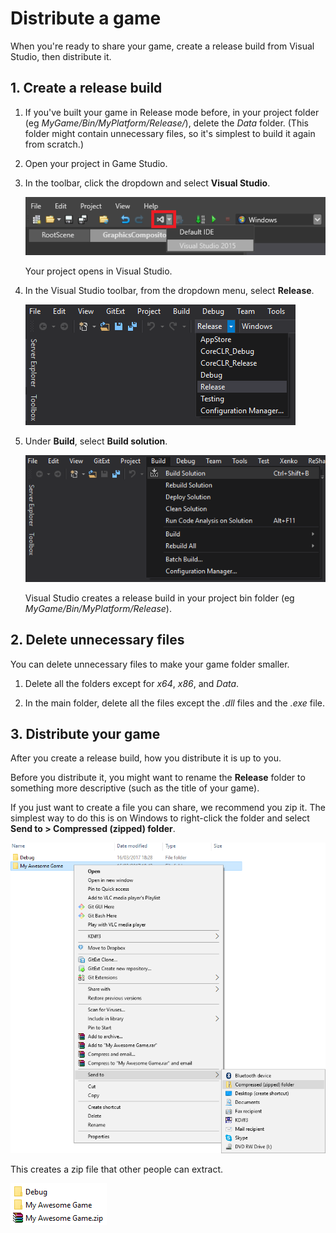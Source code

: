 # Distribute a game

When you're ready to share your game, create a release build from Visual Studio, then distribute it.

## 1. Create a release build

1. If you've built your game in Release mode before, in your project folder (eg *MyGame/Bin/MyPlatform/Release/*), delete the *Data* folder. (This folder might contain unnecessary files, so it's simplest to build it again from scratch.)

2. Open your project in Game Studio.

3. In the toolbar, click the dropdown and select **Visual Studio**.

    ![Open in VS](media/open-in-visual-studio.png)

    Your project opens in Visual Studio.

4. In the Visual Studio toolbar, from the dropdown menu, select **Release**.

    ![Select release](media/select-release.png)

5. Under **Build**, select **Build solution**.

    ![Build solution](media/build-solution.png)

    Visual Studio creates a release build in your project bin folder (eg *MyGame/Bin/MyPlatform/Release*).

## 2. Delete unnecessary files

You can delete unnecessary files to make your game folder smaller.

1. Delete all the folders except for *x64*, *x86*, and *Data*.

2. In the main folder, delete all the files except the *.dll* files and the *.exe* file.

## 3. Distribute your game

After you create a release build, how you distribute it is up to you. 

Before you distribute it, you might want to rename the **Release** folder to something more descriptive (such as the title of your game).

If you just want to create a file you can share, we recommend you zip it. The simplest way to do this is on Windows to right-click the folder and select **Send to > Compressed (zipped) folder**.

![Compress folder](media/compress-folder.png)

This creates a zip file that other people can extract.

![Zipped file](media/zip-file.png)